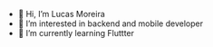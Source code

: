 - 👋 Hi, I’m Lucas Moreira
- 👀 I’m interested in backend and mobile developer
- 🌱 I’m currently learning Fluttter

<!---
moreiralucascc/moreiralucascc is a ✨ special ✨ repository because its `README.md` (this file) appears on your GitHub profile.
You can click the Preview link to take a look at your changes.
--->
